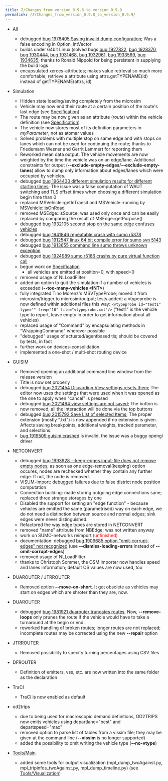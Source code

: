 ```yaml
---
title: Z/Changes from version 0.9.8 to version 0.9.9
permalink: /Z/Changes_from_version_0.9.8_to_version_0.9.9/
---
```


- All
  - debugged [bug 1976405 Saving invalid dump
    configuration](http://sourceforge.net/tracker/index.php?func=detail&aid=1976405&group_id=45607&atid=443421);
    Was a false encoding in Option_IntVector
  - builds under 64bit Linux (solved bugs
    [bug 1927822](http://sourceforge.net/tracker/index.php?func=detail&aid=1927822&group_id=45607&atid=443421),
    [bug 1928370](http://sourceforge.net/tracker/index.php?func=detail&aid=1928370&group_id=45607&atid=443421),
    [bug 1930444](http://sourceforge.net/tracker/index.php?func=detail&aid=1930444&group_id=45607&atid=443421),
    [bug 1931468](http://sourceforge.net/tracker/index.php?func=detail&aid=1931468&group_id=45607&atid=443421),
    [bug 1932961](http://sourceforge.net/tracker/index.php?func=detail&aid=1932961&group_id=45607&atid=443421),
    [bug 1933569](http://sourceforge.net/tracker/index.php?func=detail&aid=1933569&group_id=45607&atid=443421),
    [bug 1934635](http://sourceforge.net/tracker/index.php?func=detail&aid=1934635&group_id=45607&atid=443421);
    thanks to Ronald Nippold for being persistent in supplying the
    build logs
  - encapsulated xerces-attributes; makes value retrieval so much
    more comfortable; retrieve a attribute using
    attrs.getTYPENAME(id) instead of getTYPENAME(attrs, id)

- Simulation
  - Hidden state loading/saving completely from the microsim
  - Vehicle may now end their route at a certain position of the
    route's last edge (see
    [Specification](../Specification.md))
  - The route may be now given as an attribute (*route*) within the
    vehicle definition (see
    [Specification](../Specification.md))
  - The vehicle now stores most of its definition parameters in
    *myParameter*, not as atomar values
  - Solved problems with multiple stop on same edge and with stops
    on lanes which can not be used for continuing the route; thanks
    to Friedemann Wesner and Gerrit Lammert for reporting them
  - Reworked mean data output. The vehicle movements are now
    weighted by the time the vehicle was on an edge/lane. Additional
    constraints for output
    (**--exclude-empty-edges**/**--exclude-empty-lanes**) allow to
    dump only information about edges/lanes which were occupied by
    vehicles.
  - debugged [bug 1964433 different simulation results for different starting times](http://sourceforge.net/tracker/index.php?func=detail&aid=1964433&group_id=45607&atid=443421);
    The issue was a false computation of WAUT switching and TLS
    offset times when choosing a different simulation begin time
    than 0
  - replaced MSVehicle::getInTransit and MSVehicle::running by
    MSVehicle::isOnRoad
  - removed MSEdge::isSource; was used only once and can be easily
    replaced by comparing the result of MSEdge::getPurpose()
  - debugged [bug 1932105 second stop on the same edge confuses vehicles](http://sourceforge.net/tracker/index.php?func=detail&aid=1932105&group_id=45607&atid=443421)
  - debugged [bug 1941846 repeatable crash with sumo r5378](http://sourceforge.net/tracker/index.php?func=detail&aid=1941846&group_id=45607&atid=443421)
  - debugged [bug 1912547 linux 64 bit compile error for sumo svn 5143](http://sourceforge.net/tracker/index.php?func=detail&aid=1912547&group_id=45607&atid=443421)
  - debugged [bug 1913655 command line sumo throws unknown exception](http://sourceforge.net/tracker/index.php?func=detail&aid=1913655&group_id=45607&atid=443421)
  - debugged [bug 1924989 sumo r5186 crashs by pure virtual function call](http://sourceforge.net/tracker/index.php?func=detail&aid=1924989&group_id=45607&atid=443421)
  - begun work on [Specification](../Specification.md)
    - all vehicles are emitted at position=0, with speed=0
  - removed usage of NLLoadFilter
  - added an option to quit the simulation if a number of vehicles
    is exceeded (**--too-many-vehicles <INT\>**)
  - fully integrated Tino Morenz's MSVTypeProbe; moved it from
    microsim/trigger to microsim/output; tests added; a vtypeprobe
    is now defined within additional files this way:
    `<vtypeprobe id="test1" type="" freq="10" file="vtypeprobe.xml"/>`
    ("test1" is the vehicle type to report, leave empty in order to
    get information about all vehicles)
  - replaced usage of "Command" by encapsulating methods in
    "WrappingCommand" wherever possible
  - "debugged" usage of actuated/agentbased tls; should be covered
    by tests, in fact
  - further work on devices-consolidation
  - implemented a one-shot / multi-shot routing device

- GUISIM
  - Removed opening an additional command line window from the
    release version
  - Title is now set properly
  - debugged [bug 2021454 Discarding View settings resets them](http://sourceforge.net/tracker/index.php?func=detail&aid=2021454&group_id=45607&atid=443421);
    The editor now uses the settings that were used when it was
    opened as the one to apply when "cancel" is pressed
  - debugged [bug 2021464 view settings are not saved](http://sourceforge.net/tracker/index.php?func=detail&aid=2021464&group_id=45607&atid=443421);
    The button is now removed, all the interaction will be done via
    the top buttons
  - debugged [bug 2015792 Save List of selected Items](http://sourceforge.net/tracker/index.php?func=detail&aid=2015792&group_id=45607&atid=443421);
    The proper extension (mostly ".txt") is now appended if no
    extension is given. Affects saving breakpoints, additional
    weights, tracked parameter, and selections.
  - [bug 1919509 guisim crashed](http://sourceforge.net/tracker/index.php?func=detail&aid=1919509&group_id=45607&atid=443421)
      is invalid, the issue was a buggy opengl driver

- NETCONVERT
  - debugged [bug 1993928 --keep-edges.input-file does not remove empty nodes](http://sourceforge.net/tracker/index.php?func=detail&aid=1993928&group_id=45607&atid=443421);
    as soon as one edge-removal(keeping) option occures, nodes are
    rechecked whether they contain any further edge. If not, the
    node is removed.
  - VISUM-import: debugged failures due to false district node
    position computation
  - Connection building: made storing outgoing edge connections
    sane; replaced three strange storages by one
  - Disabled the support for setting an "edge function" - because
    vehicles are emitted the same (parametrised) way on each edge,
    we do not need a distinction between source and normal edges;
    sink edges were never distinguished.
  - Refactored the way edge types are stored in NETCONVERT
  - removed "name" attribute from NBEdge; was not written anyway
  - work on SUMO-networks reimport
    <font color="red">(unfinished)</font>
  - documentation: debugged [bug 1909685 option "omit-corrupt-edges" not recognized](http://sourceforge.net/tracker/index.php?func=detail&aid=1909685&group_id=45607&atid=443421)
    (use **--dismiss-loading-errors** instead of
    **--omit-corrupt-edges**)
  - removed usage of NLLoadFilter
  - thanks to Christoph Sommer, the OSM importer now handles speed
    and lanes information; default OS values are now used, too

- DUAROUTER / JTRROUTER
  - Removed option **--move-on-short**. It got obsolete as vehicles
    may start on edges which are shroter than they are, now.

- DUAROUTER
  - debugged [bug 1981921 duarouter truncates routes](http://sourceforge.net/tracker/index.php?func=detail&aid=1981921&group_id=45607&atid=443421);
    Now, **--remove-loops** only prunes the route if the vehicle
    would have to take a turnaround at the begin or end.
  - reworked handling of broken routes; longer routes are not
    replaced; incomplete routes may be corrected using the new
    **--repair** option

- JTRROUTER
  - Removed possibility to specify turning percentages using CSV
    files

- DFROUTER
  - Definition of emitters, vss, etc. are now written into the same
    folder as the declaration

- TraCI
  - TraCI is now enabled as default

- od2trips
  - due to being used for macroscopic demand definitions, OD2TRIPS
    now emits vehicles using departlane="best" and departspeed="max"
  - removed option to parse list of tables from a vissim file; they
    may be given at the command line (**--vissim** is no longer
    supported)
  - added the possibility to omit writing the vehicle type
    (**--no-vtype**)

- [Tools/Main](../Tools.md)
  - added some tools for output visualization
    (mpl_dump_twoAgainst.py, mpl_tripinfos_twoAgainst.py,
    mpl_dump_timeline.py) (see
    [Tools/Visualization](../Tools/Visualization.md))